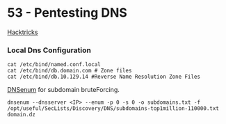 # 53 -  Pentesting DNS

[Hacktricks](https://book.hacktricks.xyz/pentesting/pentesting-dns)

### Local Dns Configuration

```
cat /etc/bind/named.conf.local
cat /etc/bind/db.domain.com # Zone files
cat /etc/bind/db.10.129.14 #Reverse Name Resolution Zone Files
```

[DNSenum](https://github.com/fwaeytens/dnsenum) for subdomain bruteForcing.

```
dnsenum --dnsserver <IP> --enum -p 0 -s 0 -o subdomains.txt -f /opt/useful/SecLists/Discovery/DNS/subdomains-top1million-110000.txt domain.dz
```
